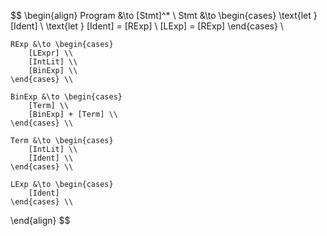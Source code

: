 $$
\begin{align}
    Program &\to [Stmt]^* \\
    Stmt &\to \begin{cases}
        \text{let } [Ident] \\
        \text{let } [Ident] = [RExp] \\
        [LExp] = [RExp]
    \end{cases} \\

    RExp &\to \begin{cases}
        [LExpr] \\
        [IntLit] \\
        [BinExp] \\
    \end{cases} \\

    BinExp &\to \begin{cases}
        [Term] \\
        [BinExp] + [Term] \\
    \end{cases} \\

    Term &\to \begin{cases}
        [IntLit] \\
        [Ident] \\
    \end{cases} \\

    LExp &\to \begin{cases}
        [Ident]
    \end{cases} \\
\end{align}
$$
